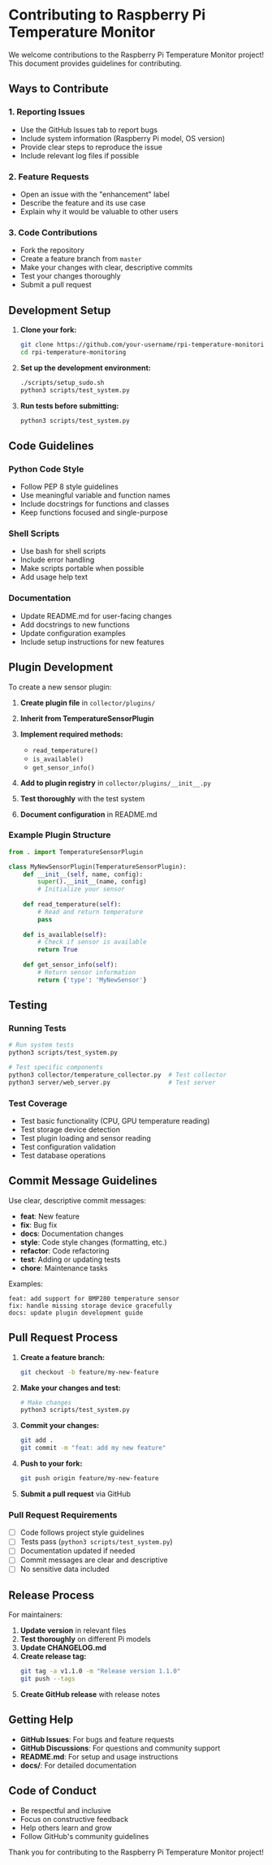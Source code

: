 # Contributing to Raspberry Pi Temperature Monitor

We welcome contributions to the Raspberry Pi Temperature Monitor project! This document provides guidelines for contributing.

## Ways to Contribute

### 1. Reporting Issues
- Use the GitHub Issues tab to report bugs
- Include system information (Raspberry Pi model, OS version)
- Provide clear steps to reproduce the issue
- Include relevant log files if possible

### 2. Feature Requests
- Open an issue with the "enhancement" label
- Describe the feature and its use case
- Explain why it would be valuable to other users

### 3. Code Contributions
- Fork the repository
- Create a feature branch from `master`
- Make your changes with clear, descriptive commits
- Test your changes thoroughly
- Submit a pull request

## Development Setup

1. **Clone your fork:**
   ```bash
   git clone https://github.com/your-username/rpi-temperature-monitoring.git
   cd rpi-temperature-monitoring
   ```

2. **Set up the development environment:**
   ```bash
   ./scripts/setup_sudo.sh
   python3 scripts/test_system.py
   ```

3. **Run tests before submitting:**
   ```bash
   python3 scripts/test_system.py
   ```

## Code Guidelines

### Python Code Style
- Follow PEP 8 style guidelines
- Use meaningful variable and function names
- Include docstrings for functions and classes
- Keep functions focused and single-purpose

### Shell Scripts
- Use bash for shell scripts
- Include error handling
- Make scripts portable when possible
- Add usage help text

### Documentation
- Update README.md for user-facing changes
- Add docstrings to new functions
- Update configuration examples
- Include setup instructions for new features

## Plugin Development

To create a new sensor plugin:

1. **Create plugin file** in `collector/plugins/`
2. **Inherit from TemperatureSensorPlugin**
3. **Implement required methods:**
   - `read_temperature()`
   - `is_available()`
   - `get_sensor_info()`

4. **Add to plugin registry** in `collector/plugins/__init__.py`
5. **Test thoroughly** with the test system
6. **Document configuration** in README.md

### Example Plugin Structure
```python
from . import TemperatureSensorPlugin

class MyNewSensorPlugin(TemperatureSensorPlugin):
    def __init__(self, name, config):
        super().__init__(name, config)
        # Initialize your sensor
    
    def read_temperature(self):
        # Read and return temperature
        pass
    
    def is_available(self):
        # Check if sensor is available
        return True
    
    def get_sensor_info(self):
        # Return sensor information
        return {'type': 'MyNewSensor'}
```

## Testing

### Running Tests
```bash
# Run system tests
python3 scripts/test_system.py

# Test specific components
python3 collector/temperature_collector.py  # Test collector
python3 server/web_server.py                # Test server
```

### Test Coverage
- Test basic functionality (CPU, GPU temperature reading)
- Test storage device detection
- Test plugin loading and sensor reading
- Test configuration validation
- Test database operations

## Commit Message Guidelines

Use clear, descriptive commit messages:

- **feat**: New feature
- **fix**: Bug fix
- **docs**: Documentation changes
- **style**: Code style changes (formatting, etc.)
- **refactor**: Code refactoring
- **test**: Adding or updating tests
- **chore**: Maintenance tasks

Examples:
```
feat: add support for BMP280 temperature sensor
fix: handle missing storage device gracefully
docs: update plugin development guide
```

## Pull Request Process

1. **Create a feature branch:**
   ```bash
   git checkout -b feature/my-new-feature
   ```

2. **Make your changes and test:**
   ```bash
   # Make changes
   python3 scripts/test_system.py
   ```

3. **Commit your changes:**
   ```bash
   git add .
   git commit -m "feat: add my new feature"
   ```

4. **Push to your fork:**
   ```bash
   git push origin feature/my-new-feature
   ```

5. **Submit a pull request** via GitHub

### Pull Request Requirements
- [ ] Code follows project style guidelines
- [ ] Tests pass (`python3 scripts/test_system.py`)
- [ ] Documentation updated if needed
- [ ] Commit messages are clear and descriptive
- [ ] No sensitive data included

## Release Process

For maintainers:

1. **Update version** in relevant files
2. **Test thoroughly** on different Pi models
3. **Update CHANGELOG.md**
4. **Create release tag:**
   ```bash
   git tag -a v1.1.0 -m "Release version 1.1.0"
   git push --tags
   ```
5. **Create GitHub release** with release notes

## Getting Help

- **GitHub Issues**: For bugs and feature requests
- **GitHub Discussions**: For questions and community support
- **README.md**: For setup and usage instructions
- **docs/**: For detailed documentation

## Code of Conduct

- Be respectful and inclusive
- Focus on constructive feedback
- Help others learn and grow
- Follow GitHub's community guidelines

Thank you for contributing to the Raspberry Pi Temperature Monitor project!

